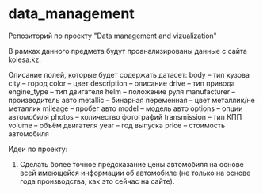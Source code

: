 # data_management
Репозиторий по проекту "Data management and vizualization"

В рамках данного предмета будут проанализированы данные с сайта kolesa.kz.

Описание полей, которые будет содержать датасет:
body – тип кузова
city – город
color – цвет
description – описание
drive – тип привода
engine_type – тип двигателя
helm – положение руля
manufacturer – производитель авто
metallic – бинарная переменная – цвет металлик/не металлик
mileage – пробег авто
model – модель авто
options – опции автомобиля
photos – количество фотографий
transmission – тип КПП
volume – объём двигателя
year – год выпуска
price – стоимость автомобиля

Идеи по проекту:
1. Сделать более точное предсказание цены автомобиля на основе всей имеющейся информации об автомобиле (не только на основе года производства, как это сейчас на сайте).
